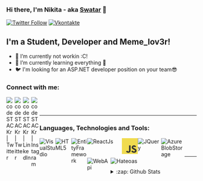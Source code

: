 ### Hi there, I'm Nikita - aka [Swatar][vk] 👋
[![Twitter Follow](https://img.shields.io/twitter/follow/swatarcommon?color=1DA1F2&logo=twitter&style=for-the-badge)](https://twitter.com/intent/follow?original_referer=https%3A%2F%2Fgithub.com%2Fswatarcommonr&screen_name=swatarcommon)
[![Vkontakte](https://img.shields.io/endpoint?logo=vk&logoColor=%22orange%22&style=social&url=https%3A%2F%2Fvk-friends-api.herokuapp.com%2Ffriends)](https://vk.com/roie_mo_rider)
## I'm a Student, Developer and Meme_lov3r!

- 🔭 I’m currently not workin :C!
- 🌱 I’m currently learning everything 🦍
- 🐦 I'm looking for an ASP.NET developer position on your team😎

### Connect with me:

[<img align="left" alt="codeSTACKr | Twitter" width="22px" src="https://cdn.jsdelivr.net/npm/simple-icons@v3/icons/vk.svg" />][vk]
[<img align="left" alt="codeSTACKr | Twitter" width="22px" src="https://cdn.jsdelivr.net/npm/simple-icons@v3/icons/twitter.svg" />][twitter]
[<img align="left" alt="codeSTACKr | LinkedIn" width="22px" src="https://cdn.jsdelivr.net/npm/simple-icons@v3/icons/linkedin.svg" />][linkedin]
[<img align="left" alt="codeSTACKr | Instagram" width="22px" src="https://cdn.jsdelivr.net/npm/simple-icons@v3/icons/instagram.svg" />][instagram]

<br />
<br />

---

### Languages, Technologies and Tools:

[<img align="left" alt="VisualStudio" width="42px" src="https://cdn.worldvectorlogo.com/logos/visual-studio-2013.svg" />][visualstudio]

[<img align="left" alt="HTML5" width="42px" src="https://image.flaticon.com/icons/png/512/1216/1216733.png" />][HTML]

[<img align="left" alt="EntityFramework" width="42px" src="https://codeopinion.com/wp-content/uploads/2017/10/Bitmap-MEDIUM_Entity-Framework-Core-Logo_2colors_Square_Boxed_RGB.png" />][entityframework]

[<img align="left" alt="ReactJs" width="92px" src="https://images.ctfassets.net/bncv3c2gt878/1NK2xfeeRi0608wsss6o46/44b7a7f8ebc76a04fa6dc90198791553/React_logo_wordmark.png?w=1200&h=600&fit=thumb" />][reactjs]

[<img align="left" alt="JavaScript" width="42px" src="https://raw.githubusercontent.com/github/explore/80688e429a7d4ef2fca1e82350fe8e3517d3494d/topics/javascript/javascript.png" />][js]

[<img align="left" alt="JQuery" width="62px" src="https://www.iconfinder.com/data/icons/scripting-and-programming-languages/512/JQuery_logo-512.png" />][jquery]

[<img align="left" alt="AzureBlobStorage" width="62px" height="52" src="https://thumb.tildacdn.com/tild3363-3463-4739-b030-393131653661/-/resize/744x/-/format/webp/microsoft-azure.jpg" />][azureblobstorage]

[<img align="left" alt="WebApi" width="62px" src="https://www.videosharp.info/data/img/shop/webapi.png" />][webapi]

[<img align="left" alt="Hateoas" width="122px" src="https://blog.octo.com/wp-content/uploads/2014/10/hateoas1.png" />][hateoas]

<br />
<br />

---

<br />

<details>
  <summary>:zap: Github Stats</summary>

  <img align="left" alt="swatarcommon's Github Stats" src="https://github-readme-stats.swatarcommon.vercel.app/api?username=swatarcommon&show_icons=true&hide_border=true" />

</details>

[visualstudio]: https://visualstudio.microsoft.com/
[HTML]: https://developer.mozilla.org/ru/docs/Learn/HTML
[reactjs]: https://reactjs.org
[entityframework]: https://docs.microsoft.com/en-us/ef/
[azureblobstorage]: https://azure.microsoft.com/en-us/services/storage/blobs/
[jquery]: https://jquery.com/
[js]: https://developer.mozilla.org/docs/Web/JavaScript
[webapi]: https://docs.microsoft.com/en-us/aspnet/core/tutorials/first-web-api?view=aspnetcore-3.1&tabs=visual-studio
[hateoas]: https://restfulapi.net/hateoas/
[twitter]: https://twitter.com/swatarcommon
[webdevplaylist]: https://www.youtube.com/playlist?list=PLkwxH9e_vrAJ0WbEsFA9W3I1W-g_BTsbt
[vk]: https://vk.com/roie_mo_rider
[instagram]: https://instagram.com/swatarcommon
[linkedin]: https://linkedin.com/in/swatarcommon
